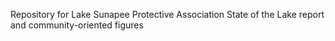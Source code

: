 Repository for Lake Sunapee Protective Association State of the Lake report and community-oriented figures
